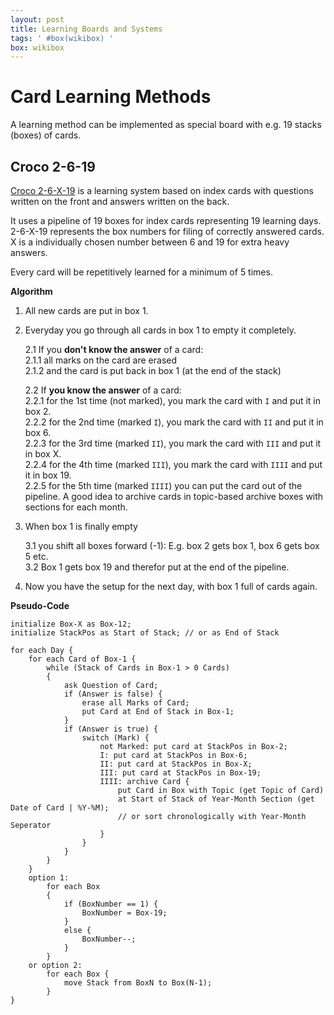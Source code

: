 ```yaml
---
layout: post
title: Learning Boards and Systems
tags: ' #box(wikibox) '
box: wikibox
---
```


# Card Learning Methods

A learning method can be implemented as special board with e.g. 19 stacks (boxes) of cards.

## Croco 2-6-19

[Croco 2-6-X-19](http://www.youtube.com/watch?v=LnU53vjplI0) is a learning system based on index cards with questions written on the front and answers written on the back. 

It uses a pipeline of 19 boxes for index cards representing 19 learning days. 2-6-X-19 represents the box numbers for filing of correctly answered cards. X is a individually chosen number between 6 and 19 for extra heavy answers.

Every card will be repetitively learned for a minimum of 5 times.

**Algorithm**

1. All new cards are put in box 1.
2. Everyday you go through all cards in box 1 to empty it completely.  

	2.1 If you **don't know the answer** of a card:  
	2.1.1 all marks on the card are erased  
	2.1.2 and the card is put back in box 1 (at the end of the stack)  
	
	2.2 If **you know the answer** of a card:  
	2.2.1 for the 1st time (not marked), you mark the card with `I` and put it in box 2.  
	2.2.2 for the 2nd time (marked `I`), you mark the card with `II` and put it in box 6.  
	2.2.3 for the 3rd time (marked `II`), you mark the card with `III` and put it in box X.  
	2.2.4 for the 4th time (marked `III`), you mark the card with `IIII` and put it in box 19.  
	2.2.5 for the 5th time (marked `IIII`) you can put the card out of the pipeline. A good idea to archive cards in topic-based archive boxes with sections for each month.

3. When box 1 is finally empty

	3.1 you shift all boxes forward (-1): E.g. box 2 gets box 1, box 6 gets box 5 etc.  
	3.2 Box 1 gets box 19 and therefor put at the end of the pipeline.

4. Now you have the setup for the next day, with box 1 full of cards again.

**Pseudo-Code**

	initialize Box-X as Box-12;
	initialize StackPos as Start of Stack; // or as End of Stack

	for each Day {
		for each Card of Box-1 {
			while (Stack of Cards in Box-1 > 0 Cards)
			{
				ask Question of Card;
				if (Answer is false) {
					erase all Marks of Card;
					put Card at End of Stack in Box-1;
				}
				if (Answer is true) {
					switch (Mark) {
						not Marked: put card at StackPos in Box-2;
						I: put card at StackPos in Box-6;
						II: put card at StackPos in Box-X;
						III: put card at StackPos in Box-19;
						IIII: archive Card {
							put Card in Box with Topic (get Topic of Card) 
							at Start of Stack of Year-Month Section (get Date of Card | %Y-%M);
							// or sort chronologically with Year-Month Seperator
						}
					}
				}
			}
		}
		option 1:
			for each Box
			{
				if (BoxNumber == 1) {
					BoxNumber = Box-19;
				}
				else {
					BoxNumber--;
				}
			}
		or option 2:
			for each Box {
				move Stack from BoxN to Box(N-1);
			}
	}